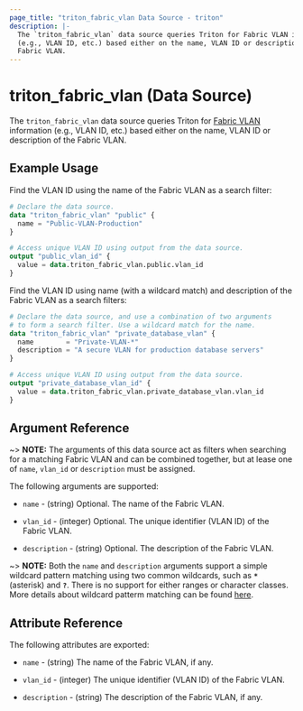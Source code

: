 ```yaml
---
page_title: "triton_fabric_vlan Data Source - triton"
description: |-
  The `triton_fabric_vlan` data source queries Triton for Fabric VLAN information
  (e.g., VLAN ID, etc.) based either on the name, VLAN ID or description of the
  Fabric VLAN.
---
```


# triton_fabric_vlan (Data Source)

The `triton_fabric_vlan` data source queries Triton for [Fabric VLAN](https://docs.tritondatacenter.com/public-cloud/network/sdn#vlans) information (e.g., VLAN ID, etc.) based either on the name, VLAN ID or description of the Fabric VLAN.

## Example Usage

Find the VLAN ID using the name of the Fabric VLAN as a search filter:

```terraform
# Declare the data source.
data "triton_fabric_vlan" "public" {
  name = "Public-VLAN-Production"
}

# Access unique VLAN ID using output from the data source.
output "public_vlan_id" {
  value = data.triton_fabric_vlan.public.vlan_id
}
```

Find the VLAN ID using name (with a wildcard match) and description of the Fabric VLAN as a search filters:

```terraform
# Declare the data source, and use a combination of two arguments
# to form a search filter. Use a wildcard match for the name.
data "triton_fabric_vlan" "private_database_vlan" {
  name        = "Private-VLAN-*"
  description = "A secure VLAN for production database servers"
}

# Access unique VLAN ID using output from the data source.
output "private_database_vlan_id" {
  value = data.triton_fabric_vlan.private_database_vlan.vlan_id
}
```

## Argument Reference

~> **NOTE:** The arguments of this data source act as filters when searching for a matching Fabric VLAN and can be combined together, but at lease one of `name`, `vlan_id` or `description` must be assigned.

The following arguments are supported:

* `name` - (string) Optional. The name of the Fabric VLAN.

* `vlan_id` - (integer) Optional. The unique identifier (VLAN ID) of the Fabric VLAN.

* `description` - (string) Optional. The description of the Fabric VLAN.

~> **NOTE:** Both the `name` and `description` arguments support a simple wildcard pattern matching using two common wildcards, such as **`*`** (asterisk) and **`?`**. There is no support for either ranges or character classes. More details about wildcard patterm matching can be found [here](https://en.wikipedia.org/wiki/Glob_(programming)).

## Attribute Reference

The following attributes are exported:

* `name` - (string) The name of the Fabric VLAN, if any.

* `vlan_id` - (integer) The unique identifier (VLAN ID) of the Fabric VLAN.

* `description` - (string) The description of the Fabric VLAN, if any.
